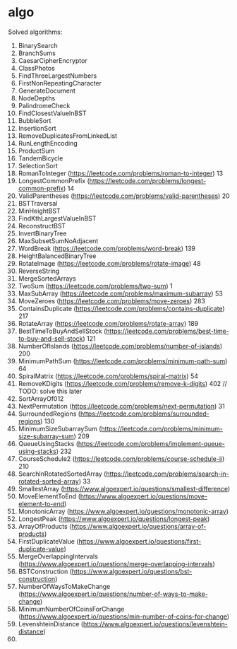 # algo

Solved algorithms:

1. BinarySearch
2. BranchSums
3. CaesarCipherEncryptor
4. ClassPhotos
5. FindThreeLargestNumbers
6. FirstNonRepeatingCharacter
7. GenerateDocument
8. NodeDepths
9. PalindromeCheck
10. FindClosestValueInBST
11. BubbleSort
12. InsertionSort
13. RemoveDuplicatesFromLinkedList
14. RunLengthEncoding
15. ProductSum
16. TandemBicycle
17. SelectionSort
18. RomanToInteger (https://leetcode.com/problems/roman-to-integer) 13
19. LongestCommonPrefix (https://leetcode.com/problems/longest-common-prefix) 14
20. ValidParentheses (https://leetcode.com/problems/valid-parentheses) 20
21. BSTTraversal
22. MinHeightBST
23. FindKthLargestValueInBST
24. ReconstructBST
25. InvertBinaryTree
26. MaxSubsetSumNoAdjacent
27. WordBreak (https://leetcode.com/problems/word-break) 139
28. HeightBalancedBinaryTree
29. RotateImage (https://leetcode.com/problems/rotate-image) 48
30. ReverseString
31. MergeSortedArrays
32. TwoSum (https://leetcode.com/problems/two-sum) 1
33. MaxSubArray (https://leetcode.com/problems/maximum-subarray) 53
34. MoveZeroes (https://leetcode.com/problems/move-zeroes) 283
35. ContainsDuplicate (https://leetcode.com/problems/contains-duplicate) 217
36. RotateArray (https://leetcode.com/problems/rotate-array) 189
37. BestTimeToBuyAndSellStock (https://leetcode.com/problems/best-time-to-buy-and-sell-stock) 121
38. NumberOfIslands (https://leetcode.com/problems/number-of-islands) 200
39. MinimumPathSum (https://leetcode.com/problems/minimum-path-sum) 64 
40. SpiralMatrix (https://leetcode.com/problems/spiral-matrix) 54
41. RemoveKDigits (https://leetcode.com/problems/remove-k-digits) 402 // TODO: solve this later
42. SortArrayOf012
43. NextPermutation (https://leetcode.com/problems/next-permutation) 31
44. SurroundedRegions (https://leetcode.com/problems/surrounded-regions) 130
45. MinimumSizeSubarraySum (https://leetcode.com/problems/minimum-size-subarray-sum) 209
46. QueueUsingStacks (https://leetcode.com/problems/implement-queue-using-stacks) 232
47. CourseSchedule2 (https://leetcode.com/problems/course-schedule-ii) 210
48. SearchInRotatedSortedArray (https://leetcode.com/problems/search-in-rotated-sorted-array) 33
49. SmallestArray (https://www.algoexpert.io/questions/smallest-difference)
50. MoveElementToEnd (https://www.algoexpert.io/questions/move-element-to-end)
51. MonotonicArray (https://www.algoexpert.io/questions/monotonic-array)
52. LongestPeak (https://www.algoexpert.io/questions/longest-peak)
53. ArrayOfProducts (https://www.algoexpert.io/questions/array-of-products)
54. FirstDuplicateValue (https://www.algoexpert.io/questions/first-duplicate-value)
55. MergeOverlappingIntervals (https://www.algoexpert.io/questions/merge-overlapping-intervals)
56. BSTConstruction (https://www.algoexpert.io/questions/bst-construction)
57. NumberOfWaysToMakeChange (https://www.algoexpert.io/questions/number-of-ways-to-make-change)
58. MinimumNumberOfCoinsForChange (https://www.algoexpert.io/questions/min-number-of-coins-for-change)
59. LevenshteinDistance (https://www.algoexpert.io/questions/levenshtein-distance)
60. 
